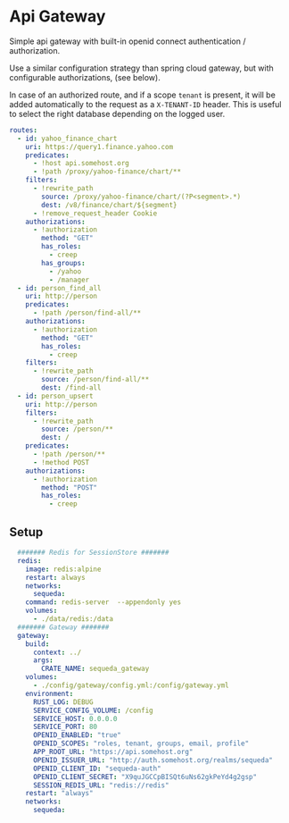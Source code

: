 # Api Gateway

Simple api gateway with built-in openid connect authentication / authorization.

Use a similar configuration strategy than spring cloud gateway, but with configurable authorizations, (see below).

In case of an authorized route, and if a scope `tenant` is present, it will be
added automatically to the request as a `X-TENANT-ID` header.
This is useful to select the right database depending on the logged user.


```yaml
routes:
  - id: yahoo_finance_chart
    uri: https://query1.finance.yahoo.com
    predicates:
      - !host api.somehost.org
      - !path /proxy/yahoo-finance/chart/**
    filters:
      - !rewrite_path
        source: /proxy/yahoo-finance/chart/(?P<segment>.*)
        dest: /v8/finance/chart/${segment}
      - !remove_request_header Cookie
    authorizations:
      - !authorization
        method: "GET"
        has_roles:
          - creep
        has_groups:
          - /yahoo
          - /manager
  - id: person_find_all
    uri: http://person
    predicates:
      - !path /person/find-all/**
    authorizations:
      - !authorization
        method: "GET"
        has_roles:
          - creep
    filters:
      - !rewrite_path
        source: /person/find-all/**
        dest: /find-all
  - id: person_upsert
    uri: http://person
    filters:
      - !rewrite_path
        source: /person/**
        dest: /
    predicates:
      - !path /person/**
      - !method POST
    authorizations:
      - !authorization
        method: "POST"
        has_roles:
          - creep

```

## Setup

```yaml
  ####### Redis for SessionStore #######
  redis:
    image: redis:alpine
    restart: always
    networks:
      sequeda:
    command: redis-server  --appendonly yes
    volumes:
      - ./data/redis:/data
  ####### Gateway #######
  gateway:
    build:
      context: ../
      args:
        CRATE_NAME: sequeda_gateway
    volumes:
      - ./config/gateway/config.yml:/config/gateway.yml
    environment:
      RUST_LOG: DEBUG
      SERVICE_CONFIG_VOLUME: /config
      SERVICE_HOST: 0.0.0.0
      SERVICE_PORT: 80
      OPENID_ENABLED: "true"
      OPENID_SCOPES: "roles, tenant, groups, email, profile"
      APP_ROOT_URL: "https://api.somehost.org"
      OPENID_ISSUER_URL: "http://auth.somehost.org/realms/sequeda"
      OPENID_CLIENT_ID: "sequeda-auth"
      OPENID_CLIENT_SECRET: "X9quJGCCpBISQt6uNs62gkPeYd4g2gsp"
      SESSION_REDIS_URL: "redis://redis"
    restart: "always"
    networks:
      sequeda:
```